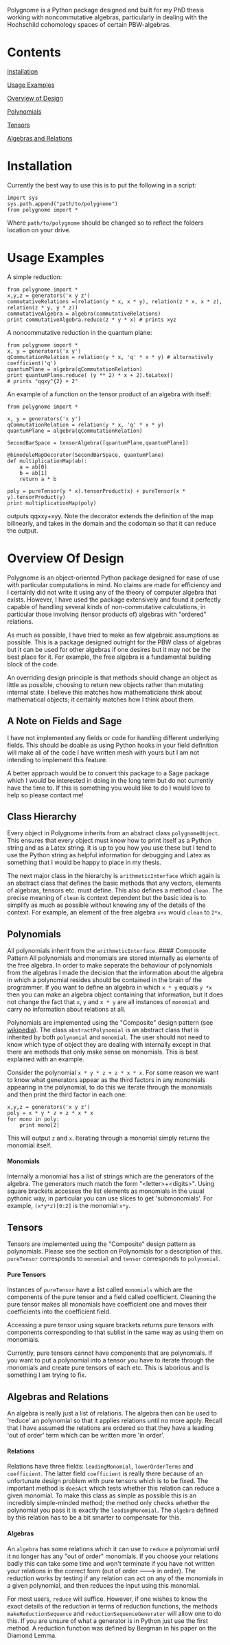 Polygnome is a Python package designed and built for my PhD thesis working with noncommutative algebras,
particularly in dealing with the Hochschild cohomology spaces of certain PBW-algebras.

# Contents

[Installation](#installation)

[Usage Examples](#usage-examples)

[Overview of Design](#overview-of-design)

[Polynomials](#polynomials)

[Tensors](#tensors)

[Algebras and Relations](#algebras-and-relations)

# Installation <a name="installation"></a>

Currently the best way to use this is to put the following in a script:

	import sys
	sys.path.append("path/to/polygnome")
	from polygnome import *

Where `path/to/polygnome` should be changed so to reflect the folders location on your drive.

# Usage Examples <a name="usage-examples"></a>
A simple reduction:

	from polygnome import *
	x,y,z = generators('x y z')
	commutativeRelations =(relation(y * x, x * y), relation(z * x, x * z), relation(z * y, y * z))
	commutativeAlgebra = algebra(commutativeRelations)
	print commutativeAlgebra.reduce(z * y * x) # prints xyz


A noncommutative reduction in the quantum plane:
	
	from polygnome import *
	x, y = generators('x y')
	qCommutationRelation = relation(y * x, 'q' * x * y) # alternatively coefficient('q')
	quantumPlane = algebra(qCommutationRelation)
	print quantumPlane.reduce( (y ** 2) * x + 2).toLatex() 
	# prints "qqxy^{2} + 2"

An example of a function on the tensor product of an algebra with itself:

	from polygnome import *

	x, y = generators('x y')
	qCommutationRelation = relation(y * x, 'q' * x * y)
	quantumPlane = algebra(qCommutationRelation)
	
	SecondBarSpace = tensorAlgebra([quantumPlane,quantumPlane])

	@bimoduleMapDecorator(SecondBarSpace, quantumPlane)
	def multiplicationMap(ab):
		a = ab[0]
		b = ab[1]
		return a * b
	
	poly = pureTensor(y * x).tensorProduct(x) + pureTensor(x * y).tensorProduct(y) 
	print multiplicationMap(poly)
outputs qqxxy+xyy. Note the decorator extends the definition of the map bilinearly, and takes in
the domain and the codomain so that it can reduce the output.

# Overview Of Design <a name="overview-of-design"></a>

Polygnome is an object-oriented Python package designed for ease of use with
particular computations in mind. No claims are made for efficiency and I
certainly did not write it using any of the theory of computer algebra that
exists. However, I have used the package extensively and found it perfectly
capable of handling several kinds of non-commutative calculations, in particular
those involving (tensor products of) algebras with "ordered" relations. 

As much as possible, I have tried to make as few algebraic assumptions as
possible. This is a package designed outright for the PBW class of algebras but
it can be used for other algebras if one desires but it may not be the best
place for it. For example, the free algebra is a fundamental building block of
the code.

An overriding design principle is that methods should change an object as little
as possible, choosing to return new objects rather than mutating internal state.
I believe this matches how mathematicians think about mathematical objects; it
certainly matches how I think about them.

## A Note on Fields and Sage 

I have not implemented any fields or code for handling different underlying
fields. This should be doable as using Python hooks in your field definition
will make all of the code I have written mesh with yours but I am not intending
to implement this feature.

A better approach would be to convert this package to a Sage package which I
would be interested in doing in the long term but do not currently have the time
to. If this is something you would like to do I would love to help so please
contact me!


## Class Hierarchy

Every object in Polygnome inherits from an abstract class `polygnomeObject`.
This ensures that every object must know how to print itself as a Python string
and as a Latex string. It is up to you how you use these but I tend to use the
Python string as helpful information for debugging and Latex as something that I
would be happy to place in my thesis.


The next major class in the hierarchy is `arithmeticInterface` which again is an
abstract class that defines the basic methods that any vectors, elements of
algebras, tensors etc. must define. This also defines a method `clean`. The
precise meaning of `clean` is context dependent but the basic idea is to
simplify as much as possible without knowing any of the details of the context.
For example, an element of the free algebra `x+x` would `clean` to `2*x`. 

## Polynomials  <a name="polynomials"></a> 

All polynomials inherit from the `arithmeticInterface`.  #### Composite Pattern
All polynomials and monomials are stored internally as elements of the free
algebra. In order to make seperate the behaviour of polynomials from the
algebras I made the decision that the information about the algebra in which a
polynomial resides should be contained in the brain of the programmer. If you
want to define an algebra in which `x * y` equals `y *x` then you can make an
algebra object containing that information, but it does not change the fact
that `x`, `y` and `x * y` are all instances of `monomial` and carry no
information about relations at all.

Polynomials are implemented using the "Composite" design pattern (see
[wikipedia](https://en.wikipedia.org/wiki/Composite_pattern)).  The class
`abstractPolynomial` is an abstract class that is inherited by both `polynomial`
and `monomial`. The user should not need to know which type of object they are
dealing with internally except in that there are methods that only make sense on
monomials. This is best explained with an example.

Consider the polynomial `x * y * z + z * x * x`. For some reason we want to know
what generators appear as the third factors in any monomials appearing in the
polynomial, to do this we iterate through the monomials and then print the third
factor in each one:
```
x,y,z = generators('x y z')
poly = x * y * z + z * x * x
for mono in poly:
	print mono[2]
```
This will output `z` and `x`. Iterating through a monomial simply returns the monomial itself.

#### Monomials 

Internally a monomial has a list of strings which are the generators of the
algebra. The generators much match the form "\<letter>+\<digits>".  Using
square brackets accesses the list elements as monomials in the usual pythonic
way, in particular you can use slices to get 'submonomials'. For example,
`(x*y*z)[0:2]` is the monomial `x*y`. 

## Tensors <a name="tensors"></a> 

Tensors are implemented using the "Composite" design pattern as polynomials.
Please see the section on Polynomials for a description of this. `pureTensor`
corresponds to `monomial` and `tensor` corresponds to `polynomial`.


#### Pure Tensors 

Instances of `pureTensor` have a list called `monomials` which are the
components of the pure tensor and a field called coefficient. Cleaning the pure
tensor makes all monomials have coefficient one and moves their coefficients
into the coefficient field. 

Accessing a pure tensor using square brackets returns pure tensors with
components corresponding to that sublist in the same way as using them on
monomials.

Currently, pure tensors cannot have components that are polynomials. If you want
to put a polynomial into a tensor you have to iterate through the monomials and
create pure tensors of each etc. This is laborious and is something I am trying
to fix. 

## Algebras and Relations <a name="algebras-and-relations"></a> 

An algebra is really just a list of relations. The algebra then can be used to
'reduce' an polynomial so that it applies relations until no more apply. Recall
that I have assumed the relations are ordered so that they have a leading 'out
of order' term which can be written more 'in order'.

#### Relations 

Relations have three fields: `leadingMonomial`, `lowerOrderTerms` and
`coefficient`. The latter field `coefficient` is really there because of an
unfortunate design problem with pure tensors which is to be fixed. The
important method is `doesAct` which tests whether this relation can reduce a
given monomial. To make this class as simple as possible this is an incredibly
simple-minded method; the method only checks whether the polynomial you pass it
is exactly the `leadingMonomial`.  The `algebra` defined by this relation has
to be a bit smarter to compensate for this.

#### Algebras 

An `algebra` has some relations which it can use to `reduce` a polynomial until
it no longer has any "out of order" monomials. If you choose your relations
badly this can take some time and won't terminate if you have not written your
relations in the correct form (out of order ---> in order). The reduction works
by testing if any relation can act on any of the monomials in a given
polynomial, and then reduces the input using this monomial.

For most users, `reduce` will suffice. However, if one wishes to know the exact
details of the reduction in terms of reduction functions, the methods
`makeReductionSequence` and `reductionSequenceGenerator` will allow one to do
this. If you are unsure of what a generator is in Python just use the first
method. A reduction function was defined by Bergman in his paper on the Diamond
Lemma.


	
